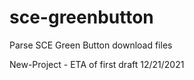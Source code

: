 # sce-greenbutton
Parse SCE Green Button download files


New-Project - ETA of first draft 12/21/2021

